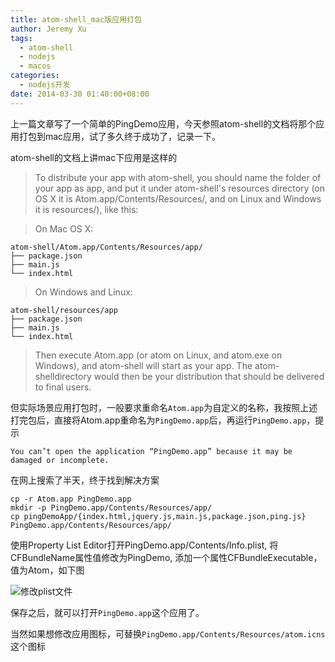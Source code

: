```yaml
---
title: atom-shell_mac版应用打包
author: Jeremy Xu
tags:
  - atom-shell
  - nodejs
  - macos
categories:
  - nodejs开发
date: 2014-03-30 01:40:00+08:00
---
```


上一篇文章写了一个简单的PingDemo应用，今天参照atom-shell的文档将那个应用打包到mac应用，试了多久终于成功了，记录一下。

atom-shell的文档上讲mac下应用是这样的

> To distribute your app with atom-shell, you should name the folder of your app as app, and put it under atom-shell's resources directory (on OS X it is Atom.app/Contents/Resources/, and on Linux and Windows it is resources/), like this:

> On Mac OS X:

```
atom-shell/Atom.app/Contents/Resources/app/
├── package.json
├── main.js
└── index.html
```

> On Windows and Linux:

```
atom-shell/resources/app
├── package.json
├── main.js
└── index.html
```

> Then execute Atom.app (or atom on Linux, and atom.exe on Windows), and atom-shell will start as your app. The atom-shelldirectory would then be your distribution that should be delivered to final users.

但实际场景应用打包时，一般要求重命名`Atom.app`为自定义的名称，我按照上述打完包后，直接将Atom.app重命名为`PingDemo.app`后，再运行`PingDemo.app`，提示

```
You can’t open the application “PingDemo.app” because it may be damaged or incomplete.
```

在网上搜索了半天，终于找到解决方案

```
cp -r Atom.app PingDemo.app
mkdir -p PingDemo.app/Contents/Resources/app/
cp pingDemoApp/{index.html,jquery.js,main.js,package.json,ping.js} PingDemo.app/Contents/Resources/app/
```

使用Property List Editor打开PingDemo.app/Contents/Info.plist, 将CFBundleName属性值修改为PingDemo, 添加一个属性CFBundleExecutable，值为Atom，如下图

![修改plist文件](/images/20140331/change_plist.png)

保存之后，就可以打开`PingDemo.app`这个应用了。

当然如果想修改应用图标，可替换`PingDemo.app/Contents/Resources/atom.icns`这个图标
